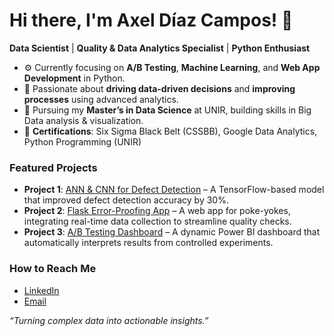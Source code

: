 # Hi there, I'm Axel Díaz Campos! 👋

**Data Scientist** | **Quality & Data Analytics Specialist** | **Python Enthusiast**

- ⚙️ Currently focusing on **A/B Testing**, **Machine Learning**, and **Web App Development** in Python.
- 🚀 Passionate about **driving data-driven decisions** and **improving processes** using advanced analytics.
- 🌱 Pursuing my **Master’s in Data Science** at UNIR, building skills in Big Data analysis & visualization.
- 💼 **Certifications**: Six Sigma Black Belt (CSSBB), Google Data Analytics, Python Programming (UNIR)

### Featured Projects
- **Project 1**: [ANN & CNN for Defect Detection](link) – A TensorFlow-based model that improved defect detection accuracy by 30%.
- **Project 2**: [Flask Error-Proofing App](link) – A web app for poke-yokes, integrating real-time data collection to streamline quality checks.
- **Project 3**: [A/B Testing Dashboard](link) – A dynamic Power BI dashboard that automatically interprets results from controlled experiments.

### How to Reach Me
- [LinkedIn](https://www.linkedin.com/in/axl-dc/) 
- [Email](mailto:axel.diaz.campos@gmail.com)

*“Turning complex data into actionable insights.”*

<!---
axl-dc/axl-dc is a ✨ special ✨ repository because its `README.md` (this file) appears on your GitHub profile.
You can click the Preview link to take a look at your changes.
--->
